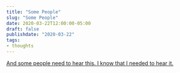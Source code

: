 ```yaml
---
title: "Some People"
slug: "Some People"
date: 2020-03-22T12:00:00-05:00
draft: false
publishdate: "2020-03-22"
tags:
- thoughts
---
```


[And some people need to hear this. I know that I needed to hear it.][1]

[1]: https://kottke.org/20/03/some-people
